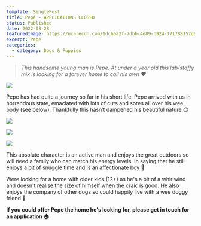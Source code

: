 ```yaml
---
template: SinglePost
title: Pepe - APPLICATIONS CLOSED
status: Published
date: 2022-08-28
featuredImage: https://ucarecdn.com/1dc66a2f-7dbb-4e89-b924-171788157d80/-/crop/539x447/0,0/-/preview/
excerpt: Pepe
categories:
  - category: Dogs & Puppies
---
```

> *This handsome young man is Pepe. At under a year old this lab/staffy mix is looking for a forever home to call his own ❤️*

![](https://ucarecdn.com/0df1be03-4eb4-41f6-9a29-dafdda6f1f31/)

Pepe has had quite a journey so far in his short life. Pepe arrived with us in horrendous state, emaciated with lots of cuts and sores all over his wee body (see below). Thankfully this hasn’t dampened his beautiful nature 😊

![](https://ucarecdn.com/b0e258bf-6fa4-4fad-a7d6-4b2af9d8200c/)

![](https://ucarecdn.com/5dbf0131-d942-4e8c-ba30-7123616558a1/)

![](https://ucarecdn.com/a49269f0-f1cd-4426-a9bf-c80792c354b3/)

This absolute character is an active man and enjoys the great outdoors so will need a family who can match his energy levels. In saying that he still enjoys a bit of snuggle time and is an affectionate boy 🤗 

Were looking for a home with older kids (12+) as he's a bit of a whirlwind and doesn't realise the size of himself when the craic is good. He also enjoys the company of other dogs so could happily live with a wee doggy friend 🐶 

**If you could offer Pepe the home he's looking for, please get in touch for an application 🏠**
